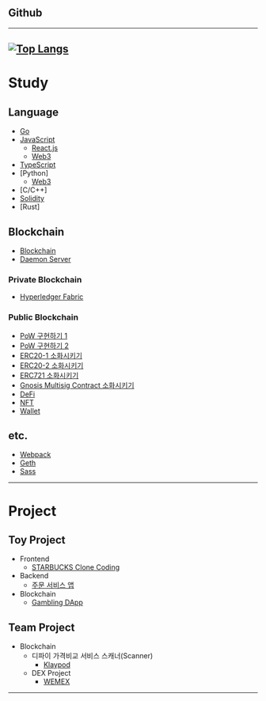 ## Github
---

[![Top Langs](https://github-readme-stats.vercel.app/api/top-langs/?username=fdongfdong)](https://github.com/anuraghazra/github-readme-stats)
---

# Study

## Language

- [Go](https://github.com/FDongFDong/go_language_practice)
- [JavaScript]()
  - [React.js](https://github.com/FdongFdong/react_practice)
  - [Web3](https://github.com/FDongFDong/web3-practice)
- [TypeScript](https://github.com/FDongFDong/typescript_practice)
- [Python]
  - [Web3](https://github.com/FDongFDong/web3-practice) 
- [C/C++]
- [Solidity](https://github.com/FDongFDong/solidity_practice)
- [Rust]

## Blockchain
- [Blockchain](https://github.com/FDongFDong/BlockChain_study)
- [Daemon Server](https://github.com/FDongFDong/blockchain_daemon_server)

### Private Blockchain

- [Hyperledger Fabric](https://github.com/FDongFDong/Hyperledger_Fabric_practice)

### Public Blockchain
- [PoW 구현하기 1](https://lateral-lifeboat-0a9.notion.site/Blockchain-09-Golang-977453397bda469693643d0ef52849c2)
- [PoW 구현하기 2](https://lateral-lifeboat-0a9.notion.site/Golang-RESTful-f5179865f27d4b568972c4c8256174dd)
- [ERC20-1 소화시키기](https://www.notion.so/ERC-20-WEMIX-Testnet-ddf28f54b9f945acb845f2f816aacca7)
- [ERC20-2 소화시키기](https://www.notion.so/ERC-20-WEMIX-Testnet-e8702568f1194e08b31f5c9137219680?pvs=4)
- [ERC721 소화시키기](https://lateral-lifeboat-0a9.notion.site/ERC-721-OpenSea-Testnet-ee9e6989437148e58f5a6718f14ffafb)
- [Gnosis Multisig Contract 소화시키기](https://www.notion.so/Gnosis-Multisig-Contract-b60630e393944ac68da5f214e4a89cc2?pvs=4)
- [DeFi](https://github.com/FDongFDong/DeFi_practice)
- [NFT](https://github.com/FDongFDong/NFT)
- [Wallet](https://github.com/FDongFDong/wallet)


## etc.

- [Webpack](https://github.com/FdongFdong/webpack_practice)
- [Geth](https://github.com/FDongFDong/go-ethereum-practice#readme)
- [Sass](https://github.com/FDongFDong/Sass_practice)
---


# Project

## Toy Project

- Frontend
  - [STARBUCKS Clone Coding](https://github.com/FDongFDong/STARTBUCKS/blob/main/README.md)
- Backend
  - [주문 서비스 앱](https://github.com/FDongFDong/WBABEProject-04)
- Blockchain
  - [Gambling DApp](https://github.com/FDongFDong/Gambling-DApp)
## Team Project

- Blockchain
  - 디파이 가격비교 서비스 스캐너(Scanner) 
    - [Klaypod](https://www.notion.so/KlayPod-9fe566f84deb4d4b8f89add46c900081?pvs=4)
  - DEX Project
    - [WEMEX](https://lateral-lifeboat-0a9.notion.site/WEMEX-ac6b03abe5ca4b80bf3f145379da8952)

___
